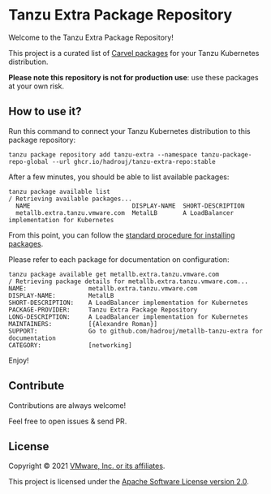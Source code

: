 # Tanzu Extra Package Repository

Welcome to the Tanzu Extra Package Repository!

This project is a curated list of [Carvel packages](https://carvel.dev/kapp-controller/docs/latest/packaging/)
for your Tanzu Kubernetes distribution.

**Please note this repository is not for production use**:
use these packages at your own risk.

## How to use it?

Run this command to connect your Tanzu Kubernetes distribution to this package repository:

```shell
tanzu package repository add tanzu-extra --namespace tanzu-package-repo-global --url ghcr.io/hadrouj/tanzu-extra-repo:stable
```

After a few minutes, you should be able to list available packages:

```shell
tanzu package available list
/ Retrieving available packages...
  NAME                            DISPLAY-NAME  SHORT-DESCRIPTION
  metallb.extra.tanzu.vmware.com  MetalLB       A LoadBalancer implementation for Kubernetes
```

From this point, you can follow the
[standard procedure for installing packages](https://tanzucommunityedition.io/docs/latest/package-management/#installing-a-package).

Please refer to each package for documentation on configuration:

```shell
tanzu package available get metallb.extra.tanzu.vmware.com
/ Retrieving package details for metallb.extra.tanzu.vmware.com...
NAME:                 metallb.extra.tanzu.vmware.com
DISPLAY-NAME:         MetalLB
SHORT-DESCRIPTION:    A LoadBalancer implementation for Kubernetes
PACKAGE-PROVIDER:     Tanzu Extra Package Repository
LONG-DESCRIPTION:     A LoadBalancer implementation for Kubernetes
MAINTAINERS:          [{Alexandre Roman}]
SUPPORT:              Go to github.com/hadrouj/metallb-tanzu-extra for documentation
CATEGORY:             [networking]
```

Enjoy!

## Contribute

Contributions are always welcome!

Feel free to open issues & send PR.

## License

Copyright &copy; 2021 [VMware, Inc. or its affiliates](https://vmware.com).

This project is licensed under the [Apache Software License version 2.0](https://www.apache.org/licenses/LICENSE-2.0).
